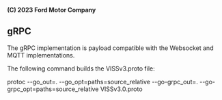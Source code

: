**(C) 2023 Ford Motor Company**

## gRPC

The gRPC implementation is payload compatible with the Websocket and MQTT implementations.

The following command builds the VISSv3.proto file:

protoc --go_out=. --go_opt=paths=source_relative     --go-grpc_out=. --go-grpc_opt=paths=source_relative     VISSv3.0.proto
